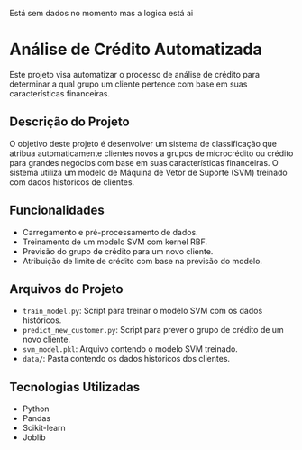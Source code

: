 Está sem dados no momento mas a logica está ai

# Análise de Crédito Automatizada

Este projeto visa automatizar o processo de análise de crédito para determinar a qual grupo um cliente pertence com base em suas características financeiras.

## Descrição do Projeto

O objetivo deste projeto é desenvolver um sistema de classificação que atribua automaticamente clientes novos a grupos de microcrédito ou crédito para grandes negócios com base em suas características financeiras. O sistema utiliza um modelo de Máquina de Vetor de Suporte (SVM) treinado com dados históricos de clientes.

## Funcionalidades

- Carregamento e pré-processamento de dados.
- Treinamento de um modelo SVM com kernel RBF.
- Previsão do grupo de crédito para um novo cliente.
- Atribuição de limite de crédito com base na previsão do modelo.

## Arquivos do Projeto

- `train_model.py`: Script para treinar o modelo SVM com os dados históricos.
- `predict_new_customer.py`: Script para prever o grupo de crédito de um novo cliente.
- `svm_model.pkl`: Arquivo contendo o modelo SVM treinado.
- `data/`: Pasta contendo os dados históricos dos clientes.

## Tecnologias Utilizadas

- Python
- Pandas
- Scikit-learn
- Joblib
